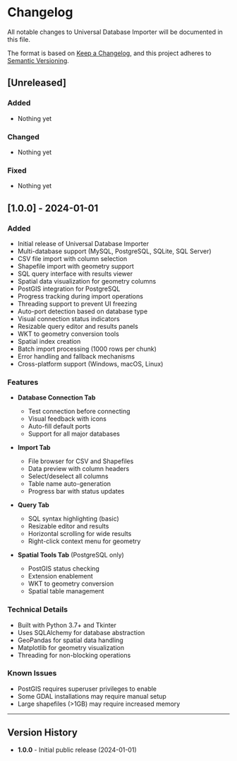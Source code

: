 # Changelog

All notable changes to Universal Database Importer will be documented in this file.

The format is based on [Keep a Changelog](https://keepachangelog.com/en/1.0.0/),
and this project adheres to [Semantic Versioning](https://semver.org/spec/v2.0.0.html).

## [Unreleased]

### Added
- Nothing yet

### Changed
- Nothing yet

### Fixed
- Nothing yet

## [1.0.0] - 2024-01-01

### Added
- Initial release of Universal Database Importer
- Multi-database support (MySQL, PostgreSQL, SQLite, SQL Server)
- CSV file import with column selection
- Shapefile import with geometry support
- SQL query interface with results viewer
- Spatial data visualization for geometry columns
- PostGIS integration for PostgreSQL
- Progress tracking during import operations
- Threading support to prevent UI freezing
- Auto-port detection based on database type
- Visual connection status indicators
- Resizable query editor and results panels
- WKT to geometry conversion tools
- Spatial index creation
- Batch import processing (1000 rows per chunk)
- Error handling and fallback mechanisms
- Cross-platform support (Windows, macOS, Linux)

### Features
- **Database Connection Tab**
  - Test connection before connecting
  - Visual feedback with icons
  - Auto-fill default ports
  - Support for all major databases

- **Import Tab**
  - File browser for CSV and Shapefiles
  - Data preview with column headers
  - Select/deselect all columns
  - Table name auto-generation
  - Progress bar with status updates

- **Query Tab**
  - SQL syntax highlighting (basic)
  - Resizable editor and results
  - Horizontal scrolling for wide results
  - Right-click context menu for geometry

- **Spatial Tools Tab** (PostgreSQL only)
  - PostGIS status checking
  - Extension enablement
  - WKT to geometry conversion
  - Spatial table management

### Technical Details
- Built with Python 3.7+ and Tkinter
- Uses SQLAlchemy for database abstraction
- GeoPandas for spatial data handling
- Matplotlib for geometry visualization
- Threading for non-blocking operations

### Known Issues
- PostGIS requires superuser privileges to enable
- Some GDAL installations may require manual setup
- Large shapefiles (>1GB) may require increased memory

---

## Version History

- **1.0.0** - Initial public release (2024-01-01)